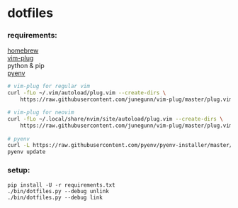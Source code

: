 dotfiles
========

### requirements:

[homebrew](https://brew.sh/)  
[vim-plug](https://github.com/junegunn/vim-plug)  
python & pip  
[pyenv](https://github.com/pyenv/pyenv)

```bash
# vim-plug for regular vim
curl -fLo ~/.vim/autoload/plug.vim --create-dirs \
    https://raw.githubusercontent.com/junegunn/vim-plug/master/plug.vim

# vim-plug for neovim
curl -fLo ~/.local/share/nvim/site/autoload/plug.vim --create-dirs \
    https://raw.githubusercontent.com/junegunn/vim-plug/master/plug.vim
    
# pyenv
curl -L https://raw.githubusercontent.com/pyenv/pyenv-installer/master/bin/pyenv-installer | bash
pyenv update
```

### setup:

```
pip install -U -r requirements.txt
./bin/dotfiles.py --debug unlink
./bin/dotfiles.py --debug link
```
